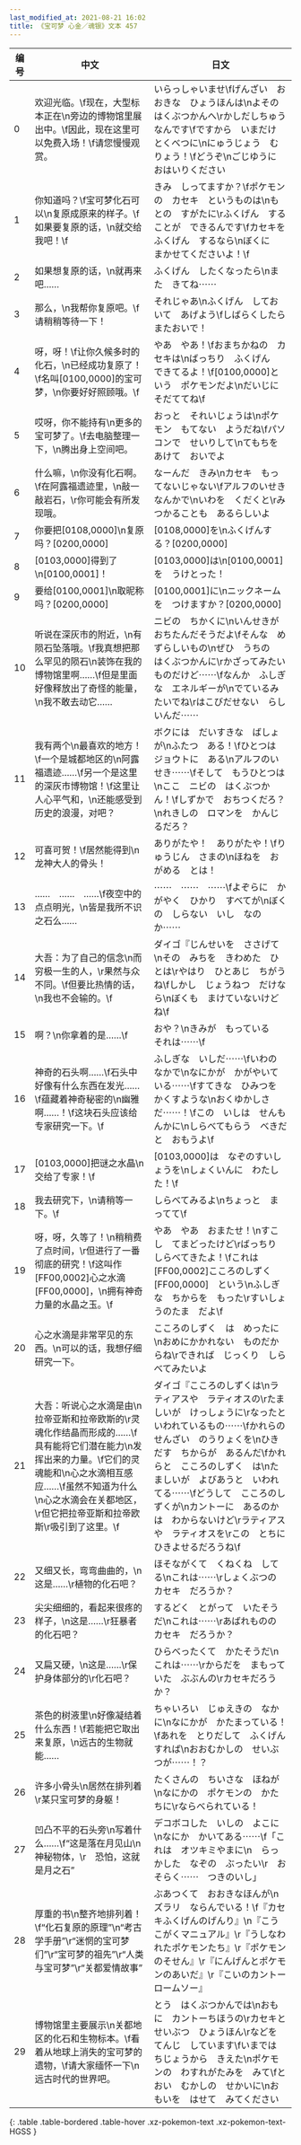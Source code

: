 ```yaml
---
last_modified_at: 2021-08-21 16:02
title: 《宝可梦 心金／魂银》文本 457
---
```

| 编号 | 中文 | 日文 |
| ---- | ---- | ---- |
| 0 | 欢迎光临。\f现在，大型标本正在\n旁边的博物馆里展出中。\f因此，现在这里可以免费入场！\f请您慢慢观赏。 | いらっしゃいませ\fげんざい　おおきな　ひょうほんは\nよその　はくぶつかんへ\rかしだしちゅう　なんです\fですから　いまだけ　とくべつに\nにゅうじょう　むりょう！\fどうぞ\nごじゆうに　おはいりください |
| 1 | 你知道吗？\f宝可梦化石可以\n复原成原来的样子。\f如果要复原的话，\n就交给我吧！\f | きみ　しってますか？\fポケモンの　カセキ　というものは\nもとの　すがたに\rふくげん　することが　できるんです\fカセキを　ふくげん　するなら\nぼくに　まかせてくださいよ！\f |
| 2 | 如果想复原的话，\n就再来吧…… | ふくげん　したくなったら\nまた　きてね⋯⋯ |
| 3 | 那么，\n我帮你复原吧。\f请稍稍等待一下！ | それじゃあ\nふくげん　しておいて　あげよう\fしばらくしたら　またおいで！ |
| 4 | 呀，呀！\f让你久候多时的化石，\n已经成功复原了！\f名叫[0100,0000]的宝可梦，\n你要好好照顾哦。\f | やあ　やあ！\fおまちかねの　カセキは\nばっちり　ふくげん　できてるよ！\f[0100,0000]という　ポケモンだよ\nだいじに　そだててね\f |
| 5 | 哎呀，你不能持有\n更多的宝可梦了。\f去电脑整理一下，\n腾出身上空间吧。 | おっと　それいじょうは\nポケモン　もてない　ようだね\fパソコンで　せいりして\nてもちを　あけて　おいでよ |
| 6 | 什么嘛，\n你没有化石啊。\f在阿露福遗迹里，\n敲一敲岩石，\r你可能会有所发现哦。 | なーんだ　きみ\nカセキ　もってないじゃない\fアルフのいせき　なんかで\nいわを　くだくと\rみつかることも　あるらしいよ |
| 7 | 你要把[0108,0000]\n复原吗？[0200,0000] | [0108,0000]を\nふくげんする？[0200,0000] |
| 8 | [0103,0000]得到了\n[0100,0001]！ | [0103,0000]は\n[0100,0001]を　うけとった！ |
| 9 | 要给[0100,0001]\n取昵称吗？[0200,0000] | [0100,0001]に\nニックネームを　つけますか？[0200,0000] |
| 10 | 听说在深灰市的附近，\n有陨石坠落哦。\f我真想把那么罕见的陨石\n装饰在我的博物馆里啊……\f但是里面好像释放出了奇怪的能量，\n我不敢去动它…… | ニビの　ちかくに\nいんせきが　おちたんだそうだよ\fそんな　めずらしいもの\nぜひ　うちの　はくぶつかんに\rかざってみたい　ものだけど⋯⋯\fなんか　ふしぎな　エネルギーが\nでているみたいでね\rはこびだせない　らしいんだ⋯⋯ |
| 11 | 我有两个\n最喜欢的地方！\f一个是城都地区的\n阿露福遗迹……\f另一个是这里的深灰市博物馆！\f这里让人心平气和，\n还能感受到历史的浪漫，对吧？ | ボクには　だいすきな　ばしょが\nふたつ　ある！\fひとつは　ジョウトに　ある\nアルフのいせき⋯⋯\fそして　もうひとつは\nここ　ニビの　はくぶつかん！\fしずかで　おちつくだろ？\nれきしの　ロマンを　かんじるだろ？ |
| 12 | 可喜可贺！\f居然能得到\n龙神大人的骨头！ | ありがたや！　ありがたや！\fりゅうじん　さまの\nほねを　おがめる　とは！ |
| 13 | ……　……　……\f夜空中的点点明光，\n皆是我所不识之石么…… | ⋯⋯　⋯⋯　⋯⋯\fよぞらに　かがやく　ひかり　すべてが\nぼくの　しらない　いし　なのか⋯⋯ |
| 14 | 大吾：为了自己的信念\n而穷极一生的人，\r果然与众不同。\f但要比热情的话，\n我也不会输的。\f | ダイゴ『じんせいを　ささげて\nその　みちを　きわめた　ひとは\rやはり　ひとあじ　ちがうね\fしかし　じょうねつ　だけなら\nぼくも　まけていないけどね\f |
| 15 | 啊？\n你拿着的是……\f | おや？\nきみが　もっている　それは⋯⋯\f |
| 16 | 神奇的石头啊……\f石头中好像有什么东西在发光……\f蕴藏着神奇秘密的\n幽雅啊……！\f这块石头应该给专家研究一下。\f | ふしぎな　いしだ⋯⋯\fいわの　なかで\nなにかが　かがやいている⋯⋯\fすてきな　ひみつを　かくすような\nおくゆかしさだ⋯⋯！\fこの　いしは　せんもんかに\nしらべてもらう　べきだと　おもうよ\f |
| 17 | [0103,0000]把谜之水晶\n交给了专家！\f | [0103,0000]は　なぞのすいしょうを\nしょくいんに　わたした！\f |
| 18 | 我去研究下，\n请稍等一下。\f | しらべてみるよ\nちょっと　まってて\f |
| 19 | 呀，呀，久等了！\n稍稍费了点时间，\r但进行了一番彻底的研究！\f这叫作[FF00,0002]心之水滴[FF00,0000]，\n拥有神奇力量的水晶之玉。\f | やあ　やあ　おまたせ！\nすこし　てまどったけど\rばっちり　しらべてきたよ！\fこれは　[FF00,0002]こころのしずく[FF00,0000]　という\nふしぎな　ちからを　もった\rすいしょうのたま　だよ\f |
| 20 | 心之水滴是非常罕见的东西。\n可以的话，我想仔细研究一下。 | こころのしずく　は　めったに\nおめにかかれない　ものだからね\rできれば　じっくり　しらべてみたいよ |
| 21 | 大吾：听说心之水滴是由\n拉帝亚斯和拉帝欧斯的\r灵魂化作结晶而形成的……\f具有能将它们潜在能力\n发挥出来的力量。\f它们的灵魂能和\n心之水滴相互感应……\f虽然不知道为什么\n心之水滴会在关都地区，\r但它把拉帝亚斯和拉帝欧斯\r吸引到了这里。\f | ダイゴ『こころのしずくは\nラティアスや　ラティオスの\rたましいが　けっしょうに\rなったと　いわれているもの⋯⋯\fかれらの　せんざい　のうりょくを\nひきだす　ちからが　あるんだ\fかれらと　こころのしずく　は\nたましいが　よびあうと　いわれてる⋯⋯\fどうして　こころのしずくが\nカントーに　あるのかは　わからないけど\rラティアスや　ラティオスを\rこの　とちに　ひきよせるだろうね\f |
| 22 | 又细又长，弯弯曲曲的，\n这是……\r植物的化石吧？ | ほそながくて　くねくね　してる\nこれは⋯⋯\rしょくぶつの　カセキ　だろうか？ |
| 23 | 尖尖细细的，看起来很疼的样子，\n这是……\r狂暴者的化石吧？ | するどく　とがって　いたそうだ\nこれは⋯⋯\rあばれものの　カセキ　だろうか？ |
| 24 | 又扁又硬，\n这是……\r保护身体部分的\r化石吧？ | ひらべったくて　かたそうだ\nこれは⋯⋯\rからだを　まもっていた　ぶぶんの\rカセキだろうか？ |
| 25 | 茶色的树液里\n好像凝结着什么东西！\f若能把它取出来复原，\n远古的生物就能…… | ちゃいろい　じゅえきの　なかに\nなにかが　かたまっている！\fあれを　とりだして　ふくげん　すれば\nおおむかしの　せいぶつが⋯⋯！？ |
| 26 | 许多小骨头\n居然在排列着\r某只宝可梦的身躯！ | たくさんの　ちいさな　ほねが\nなにかの　ポケモンの　かたちに\rならべられている！ |
| 27 | 凹凸不平的石头旁\n写着什么……\f“这是落在月见山\n　神秘物体，\r　恐怕，这就是月之石” | デコボコした　いしの　よこに\nなにか　かいてある⋯⋯\f「これは　オツキミやまに\n　らっかした　なぞの　ぶったい\r　おそらく⋯⋯　つきのいし」 |
| 28 | 厚重的书\n整齐地排列着！\f“化石复原的原理”\n“考古学手册”\r“迷惘的宝可梦们”\r“宝可梦的祖先”\r“人类与宝可梦”\r“关都爱情故事” | ぶあつくて　おおきなほんが\nズラリ　ならんでいる！\f『カセキふくげんのげんり』\n『こうこがくマニュアル』\r『うしなわれたポケモンたち』\r『ポケモンのそせん』\r『にんげんとポケモンのあいだ』\r『こいのカントーロームソー』 |
| 29 | 博物馆里主要展示\n关都地区的化石和生物标本。\f看着从地球上消失的宝可梦的遗物，\f请大家缅怀一下\n远古时代的世界吧。 | とう　はくぶつかんでは\nおもに　カントーちほうの\rカセキと　せいぶつ　ひょうほん\rなどを　てんじ　しています\fいまでは　ちじょうから　きえた\nポケモンの　わすれがたみを　みて\fとおい　むかしの　せかいに\nおもいを　はせて　みてください |
{: .table .table-bordered .table-hover .xz-pokemon-text .xz-pokemon-text-HGSS }